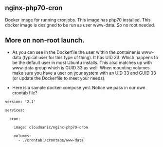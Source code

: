## nginx-php70-cron

Docker image for running cronjobs. This image has php70 installed. This docker image is designed to be run as user www-data. So no root needed.


## More on non-root launch.

* As you can see in the Dockerfile the user within the container is www-data (typical user for this type of thing). It has UID 33. Which happens to be the default user in most Ubuntu installs. This also matches up with www-data group which is GUID 33 as well. When mounting volumes make sure you have a user on your system with an UID 33 and GUID 33 (or update the Dockerfile to meet your needs).

* Here is a sample docker-compose.yml. Notice we pass in our own crontab file?

```
version: '2.1'

services:

  cron:

    image: cloudmanic/nginx-php70-cron
 
    volumes:
      - ./crontab:/crontabs/www-data
```